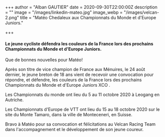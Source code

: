 +++
author = "Alban GAUTIER"
date = 2020-09-30T22:00:00Z
description = ""
image = "/images/linkedin-mateo.jpg"
image_webp = "/images/velcan-2.png"
title = "Matéo Chedaleux aux Championnats du Monde et d'Europe Juniors."

+++
#### Le jeune cycliste défendra les couleurs de la France lors des prochains Championnats du Monde et d'Europe Juniors.

Que de bonnes nouvelles pour Matéo!

Après son titre de vice champion de France aux Ménuires, le 24 août dernier, le jeune breton de 18 ans vient de recevoir une convocation pour répondre, et défendre, les couleurs de la France lors des prochains Championnats du Monde et d'Europe Juniors XCO .

Les Championnats du monde ont lieu du 5 au 11 octobre 2020 à Leogang en Autriche.

Les Championnats d'Europe de VTT ont lieu du 15 au 18 octobre 2020 sur le site du Monte Tamaro, dans la ville de Monteceneri, en Suisse.

Bravo à Matéo pour sa convocation et félicitations au Velcan Racing Team dans l'accompagnement et le développement de son jeune coureur.